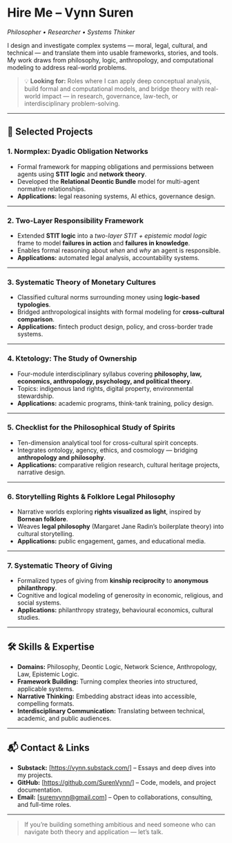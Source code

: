 # Hire Me – Vynn Suren  
*Philosopher • Researcher • Systems Thinker*  

I design and investigate complex systems — moral, legal, cultural, and technical — and translate them into usable frameworks, stories, and tools. My work draws from philosophy, logic, anthropology, and computational modeling to address real-world problems.  

> 💡 **Looking for:** Roles where I can apply deep conceptual analysis, build formal and computational models, and bridge theory with real-world impact — in research, governance, law-tech, or interdisciplinary problem-solving.

---

## 📌 Selected Projects

### 1. **Normplex: Dyadic Obligation Networks**
- Formal framework for mapping obligations and permissions between agents using **STIT logic** and **network theory**.
- Developed the **Relational Deontic Bundle** model for multi-agent normative relationships.
- **Applications:** legal reasoning systems, AI ethics, governance design.

---

### 2. **Two-Layer Responsibility Framework**
- Extended **STIT logic** into a *two-layer STIT + epistemic modal logic* frame to model **failures in action** and **failures in knowledge**.
- Enables formal reasoning about *when* and *why* an agent is responsible.
- **Applications:** automated legal analysis, accountability systems.

---

### 3. **Systematic Theory of Monetary Cultures**
- Classified cultural norms surrounding money using **logic-based typologies**.
- Bridged anthropological insights with formal modeling for **cross-cultural comparison**.
- **Applications:** fintech product design, policy, and cross-border trade systems.

---

### 4. **Ktetology: The Study of Ownership**
- Four-module interdisciplinary syllabus covering **philosophy, law, economics, anthropology, psychology, and political theory**.
- Topics: indigenous land rights, digital property, environmental stewardship.
- **Applications:** academic programs, think-tank training, policy design.

---

### 5. **Checklist for the Philosophical Study of Spirits**
- Ten-dimension analytical tool for cross-cultural spirit concepts.
- Integrates ontology, agency, ethics, and cosmology — bridging **anthropology and philosophy**.
- **Applications:** comparative religion research, cultural heritage projects, narrative design.

---

### 6. **Storytelling Rights & Folklore Legal Philosophy**
- Narrative worlds exploring **rights visualized as light**, inspired by **Bornean folklore**.
- Weaves **legal philosophy** (Margaret Jane Radin’s boilerplate theory) into cultural storytelling.
- **Applications:** public engagement, games, and educational media.

---

### 7. **Systematic Theory of Giving**
- Formalized types of giving from **kinship reciprocity** to **anonymous philanthropy**.
- Cognitive and logical modeling of generosity in economic, religious, and social systems.
- **Applications:** philanthropy strategy, behavioural economics, cultural studies.

---

## 🛠️ Skills & Expertise
- **Domains:** Philosophy, Deontic Logic, Network Science, Anthropology, Law, Epistemic Logic.
- **Framework Building:** Turning complex theories into structured, applicable systems.
- **Narrative Thinking:** Embedding abstract ideas into accessible, compelling formats.
- **Interdisciplinary Communication:** Translating between technical, academic, and public audiences.

---

## 📬 Contact & Links
- **Substack:** [https://vynn.substack.com/] – Essays and deep dives into my projects.
- **GitHub:** [https://github.com/SurenVynn/] – Code, models, and project documentation.
- **Email:** [surenvynn@gmail.com] – Open to collaborations, consulting, and full-time roles.

---

> If you’re building something ambitious and need someone who can navigate both theory and application — let’s talk.

